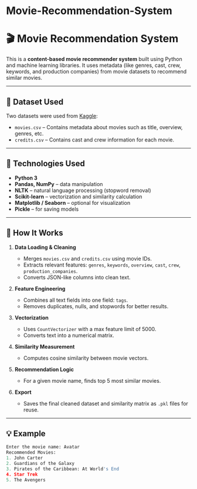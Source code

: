 # Movie-Recommendation-System
# 🎬 Movie Recommendation System

This is a **content-based movie recommender system** built using Python and machine learning libraries. It uses metadata (like genres, cast, crew, keywords, and production companies) from movie datasets to recommend similar movies.

---

## 📁 Dataset Used

Two datasets were used from [Kaggle](https://www.kaggle.com/):
- `movies.csv` – Contains metadata about movies such as title, overview, genres, etc.
- `credits.csv` – Contains cast and crew information for each movie.

---

## 🧰 Technologies Used

- **Python 3**
- **Pandas, NumPy** – data manipulation
- **NLTK** – natural language processing (stopword removal)
- **Scikit-learn** – vectorization and similarity calculation
- **Matplotlib / Seaborn** – optional for visualization
- **Pickle** – for saving models

---

## 🧪 How It Works

1. **Data Loading & Cleaning**
   - Merges `movies.csv` and `credits.csv` using movie IDs.
   - Extracts relevant features: `genres`, `keywords`, `overview`, `cast`, `crew`, `production_companies`.
   - Converts JSON-like columns into clean text.

2. **Feature Engineering**
   - Combines all text fields into one field: `tags`.
   - Removes duplicates, nulls, and stopwords for better results.

3. **Vectorization**
   - Uses `CountVectorizer` with a max feature limit of 5000.
   - Converts text into a numerical matrix.

4. **Similarity Measurement**
   - Computes cosine similarity between movie vectors.

5. **Recommendation Logic**
   - For a given movie name, finds top 5 most similar movies.

6. **Export**
   - Saves the final cleaned dataset and similarity matrix as `.pkl` files for reuse.

---

## 💡 Example

```python
Enter the movie name: Avatar
Recommended Movies:
1. John Carter
2. Guardians of the Galaxy
3. Pirates of the Caribbean: At World's End
4. Star Trek
5. The Avengers
